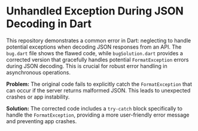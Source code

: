 # Unhandled Exception During JSON Decoding in Dart

This repository demonstrates a common error in Dart: neglecting to handle potential exceptions when decoding JSON responses from an API.  The `bug.dart` file shows the flawed code, while `bugSolution.dart` provides a corrected version that gracefully handles potential `FormatException` errors during JSON decoding.  This is crucial for robust error handling in asynchronous operations.

**Problem:** The original code fails to explicitly catch the `FormatException` that can occur if the server returns malformed JSON. This leads to unexpected crashes or app instability.

**Solution:** The corrected code includes a `try-catch` block specifically to handle the `FormatException`, providing a more user-friendly error message and preventing app crashes.